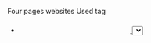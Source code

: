 Four pages websites
Used tag
 <section>
 <div>
 <nav>
 <ul>
 <li>
 <a>
 <link>
 <h1>
 <h3>
 <h4>
 <b>
 <i>
 <u>
 <header>
 <p>
 <figure>
 <figurecaption>


  
 <aside>
 <address>
 <image>
 <select>
 <radio>
 <checklist>
 <flexbox>
 <form>
 <table>
 <bootstrap>
 gifs
 inline style
 internal style
 external style
